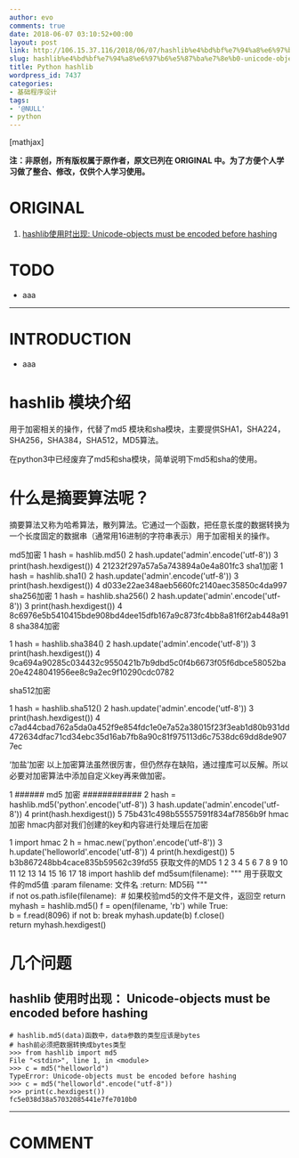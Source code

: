 ```yaml
---
author: evo
comments: true
date: 2018-06-07 03:10:52+00:00
layout: post
link: http://106.15.37.116/2018/06/07/hashlib%e4%bd%bf%e7%94%a8%e6%97%b6%e5%87%ba%e7%8e%b0-unicode-objects-must-be-encoded-before-hashing/
slug: hashlib%e4%bd%bf%e7%94%a8%e6%97%b6%e5%87%ba%e7%8e%b0-unicode-objects-must-be-encoded-before-hashing
title: Python hashlib
wordpress_id: 7437
categories:
- 基础程序设计
tags:
- '@NULL'
- python
---
```


<!-- more -->

[mathjax]

**注：非原创，所有版权属于原作者，原文已列在 ORIGINAL 中。为了方便个人学习做了整合、修改，仅供个人学习使用。**


# ORIGINAL





 	
  1. [hashlib使用时出现: Unicode-objects must be encoded before hashing](http://www.cnblogs.com/everfight/p/python_hashlib.html)




# TODO





 	
  * aaa





* * *





# INTRODUCTION





 	
  * aaa





# hashlib 模块介绍


用于加密相关的操作，代替了md5 模块和sha模块，主要提供SHA1，SHA224，SHA256，SHA384，SHA512，MD5算法。

在python3中已经废弃了md5和sha模块，简单说明下md5和sha的使用。


# 什么是摘要算法呢？


摘要算法又称为哈希算法，散列算法。它通过一个函数，把任意长度的数据转换为一个长度固定的数据串（通常用16进制的字符串表示）用于加密相关的操作。

md5加密
1 hash = hashlib.md5()
2 hash.update('admin'.encode('utf-8'))
3 print(hash.hexdigest())
4 21232f297a57a5a743894a0e4a801fc3
sha1加密
1 hash = hashlib.sha1()
2 hash.update('admin'.encode('utf-8'))
3 print(hash.hexdigest())
4 d033e22ae348aeb5660fc2140aec35850c4da997
sha256加密
1 hash = hashlib.sha256()
2 hash.update('admin'.encode('utf-8'))
3 print(hash.hexdigest())
4 8c6976e5b5410415bde908bd4dee15dfb167a9c873fc4bb8a81f6f2ab448a918
sha384加密

1 hash = hashlib.sha384()
2 hash.update('admin'.encode('utf-8'))
3 print(hash.hexdigest())
4 9ca694a90285c034432c9550421b7b9dbd5c0f4b6673f05f6dbce58052ba20e4248041956ee8c9a2ec9f10290cdc0782

sha512加密

1 hash = hashlib.sha512()
2 hash.update('admin'.encode('utf-8'))
3 print(hash.hexdigest())
4 c7ad44cbad762a5da0a452f9e854fdc1e0e7a52a38015f23f3eab1d80b931dd472634dfac71cd34ebc35d16ab7fb8a90c81f975113d6c7538dc69dd8de9077ec

‘加盐’加密
以上加密算法虽然很厉害，但仍然存在缺陷，通过撞库可以反解。所以必要对加密算法中添加自定义key再来做加密。

1 ###### md5 加密 ############
2 hash = hashlib.md5('python'.encode('utf-8'))
3 hash.update('admin'.encode('utf-8'))
4 print(hash.hexdigest())
5 75b431c498b55557591f834af7856b9f
hmac加密
hmac内部对我们创建的key和内容进行处理后在加密

1 import hmac
2 h = hmac.new('python'.encode('utf-8'))
3 h.update('helloworld'.encode('utf-8'))
4 print(h.hexdigest())
5 b3b867248bb4cace835b59562c39fd55
获取文件的MD5
1
2
3
4
5
6
7
8
9
10
11
12
13
14
15
16
17
18
import hashlib
def md5sum(filename):
"""
用于获取文件的md5值
:param filename: 文件名
:return: MD5码
"""
if not os.path.isfile(filename):  # 如果校验md5的文件不是文件，返回空
return
myhash = hashlib.md5()
f = open(filename, 'rb')
while True:
b = f.read(8096)
if not b:
break
myhash.update(b)
f.close()
return myhash.hexdigest()














# 几个问题




## hashlib 使用时出现： Unicode-objects must be encoded before hashing



    
    # hashlib.md5(data)函数中，data参数的类型应该是bytes
    # hash前必须把数据转换成bytes类型
    >>> from hashlib import md5
    File "<stdin>", line 1, in <module>
    >>> c = md5("helloworld")
    TypeError: Unicode-objects must be encoded before hashing
    >>> c = md5("helloworld".encode("utf-8"))
    >>> print(c.hexdigest())
    fc5e038d38a57032085441e7fe7010b0












* * *





# COMMENT



